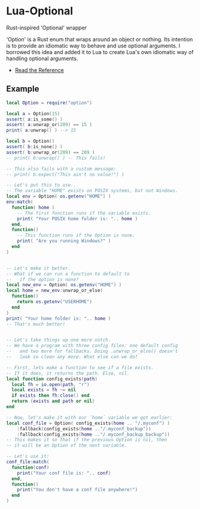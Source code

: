 # Lua-Optional
Rust-inspired 'Optional' wrapper

'Option' is a Rust enum that wraps around an object or nothing. Its
intention is to provide an idiomatic way to behave and use optional
arguments. I borrowed this idea and added it to Lua to create Lua's
own idiomatic way of handling optional arguments.

* [Read the Reference](doc/reference.md)

## Example

``` lua
local Option = require("option")

local a = Option(15)
assert( a:is_some() )
assert( a:unwrap_or(209) == 15 )
print( a:unwrap() ) --> 15

local b = Option()
assert( b:is_none() )
assert( b:unwrap_or(209) == 209 )
-- print( b:unwrap() ) -- This fails!

-- This also fails with a custom message:
-- print( b:expect("This ain't no value!") )

-- Let's put this to use..
-- The variable "HOME" exists on POSIX systems, but not Windows.
local env = Option( os.getenv("HOME") )
env:match(
  function( home )
    -- The first function runs if the variable exists.
    print( "Your POSIX home folder is: ".. home )
  end,
  function()
    -- This function runs if the Option is none.
    print( "Are you running Windows?" )
  end
)


-- Let's make it better.
-- What if we can run a function to default to
--   if the option is none?
local new_env = Option( os.getenv("HOME") )
local home = new_env:unwrap_or_else(
  function()
    return os.getenv("USERHOME")
  end
)
print( "Your home folder is: ".. home )
-- That's much better!


-- Let's take things up one more notch.
-- We have a program with three config files: one default config
--   and two more for fallbacks. Doing .unwrap_or_else() doesn't
--   look so clean any more. What else can we do?

-- First, lets make a function to see if a file exists.
-- If it does, it returns the path. Else, nil.
local function config_exists(path)
  local fh = io.open(path, "r")
  local exists = fh ~= nil
  if exists then fh:close() end
  return (exists and path or nil)
end

-- Now, let's make it with our `home` variable we got earlier:
local conf_file = Option( config_exists(home .. "/.myconf") )
    :fallback(config_exists(home .."/.myconf_backup"))
    :fallback(config_exists(home .."/.myconf_backup_backup"))
-- This makes it so that if the previous Option is nil, then
-- it will be an Option of the next variable.

-- Let's use it:
conf_file:match(
  function(conf)
    print("Your conf file is: ".. conf)
  end,
  function()
    print("You don't have a conf file anywhere!")
  end
)
```

